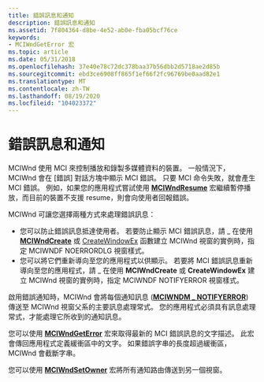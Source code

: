 ```yaml
---
title: 錯誤訊息和通知
description: 錯誤訊息和通知
ms.assetid: 7f804364-d8be-4e52-ab0e-fba05bcf76ce
keywords:
- MCIWndGetError 宏
ms.topic: article
ms.date: 05/31/2018
ms.openlocfilehash: 37e40e78c72dc378baa37b56dbb2d5718ae2d85b
ms.sourcegitcommit: ebd3ce6908ff865f1ef66f2fc96769be0aad82e1
ms.translationtype: MT
ms.contentlocale: zh-TW
ms.lasthandoff: 08/19/2020
ms.locfileid: "104023372"
---
```

# <a name="error-messages-and-notifications"></a>錯誤訊息和通知

MCIWnd 使用 MCI 來控制播放和錄製多媒體資料的裝置。 一般情況下，MCIWnd 會在 [錯誤] 對話方塊中顯示 MCI 錯誤。 只要 MCI 命令失敗，就會產生 MCI 錯誤。 例如，如果您的應用程式嘗試使用 [**MCIWndResume**](/windows/desktop/api/Vfw/nf-vfw-mciwndresume) 宏繼續暫停播放，而目前的裝置不支援 resume，則會向使用者回報錯誤。

MCIWnd 可讓您選擇兩種方式來處理錯誤訊息：

-   您可以防止錯誤訊息抵達使用者。 若要防止顯示 MCI 錯誤訊息，請 \_ 在使用 [**MCIWndCreate**](/windows/desktop/api/Vfw/nf-vfw-mciwndcreatea) 或 [CreateWindowEx](/windows/win32/api/winuser/nf-winuser-createwindowexa) 函數建立 MCIWnd 視窗的實例時，指定 MCIWNDF NOERRORDLG 視窗樣式。
-   您可以將它們重新導向至您的應用程式以供顯示。 若要將 MCI 錯誤訊息重新導向至您的應用程式，請 \_ 在使用 **MCIWndCreate** 或 **CreateWindowEx** 建立 MCIWnd 視窗的實例時，指定 MCIWNDF NOTIFYERROR 視窗樣式。

啟用錯誤通知時，MCIWnd 會將每個通知訊息 ([**MCIWNDM \_ NOTIFYERROR**](mciwndm-notifyerror.md)) 傳送至 MCIWnd 視窗父系的主要訊息處理常式。 您的應用程式必須具有訊息處理常式，才能處理它所收到的通知訊息。

您可以使用 [**MCIWndGetError**](/windows/desktop/api/Vfw/nf-vfw-mciwndgeterror) 宏來取得最新的 MCI 錯誤訊息的文字描述。 此宏會傳回應用程式定義緩衝區中的文字。 如果錯誤字串的長度超過緩衝區，MCIWnd 會截斷字串。

您可以使用 [**MCIWndSetOwner**](/windows/desktop/api/Vfw/nf-vfw-mciwndsetowner) 宏將所有通知路由傳送到另一個視窗。

 

 